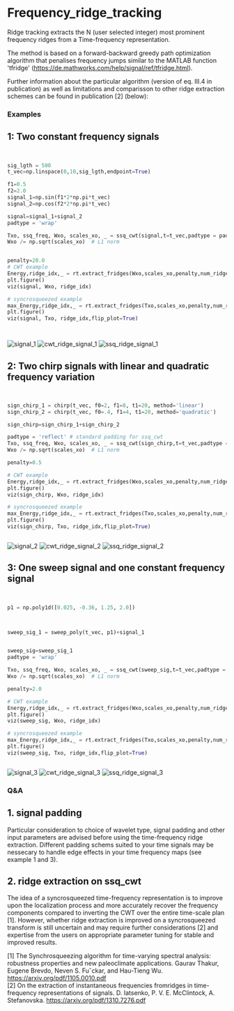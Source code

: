 # Frequency_ridge_tracking
Ridge tracking extracts the N (user selected integer) most prominent frequency ridges from a Time-frequency representation. 

The method is based on a forward-backward greedy path optimization algorithm that penalises frequency jumps similar to the MATLAB function 'tfridge' (https://de.mathworks.com/help/signal/ref/tfridge.html). 

Further information about the particular algorithm (version of eq. III.4 in publication) as well as limitations and comparisson to other ridge extraction schemes can be found in publication [2] (below):



### Examples 

## 1: Two constant frequency signals

```python

    
sig_lgth = 500
t_vec=np.linspace(0,10,sig_lgth,endpoint=True)

f1=0.5
f2=2.0
signal_1=np.sin(f1*2*np.pi*t_vec)
signal_2=np.cos(f2*2*np.pi*t_vec)

signal=signal_1+signal_2
padtype = 'wrap'

Txo, ssq_freq, Wxo, scales_xo, _ = ssq_cwt(signal,t=t_vec,padtype = padtype)
Wxo /= np.sqrt(scales_xo)  # L1 norm


penalty=20.0
# CWT example
Energy,ridge_idx,_ = rt.extract_fridges(Wxo,scales_xo,penalty,num_ridges=2,BW=25)
plt.figure()
viz(signal, Wxo, ridge_idx)

# syncrosqueezed example
max_Energy,ridge_idx,_ = rt.extract_fridges(Txo,scales_xo,penalty,num_ridges=2,BW=4)
plt.figure()
viz(signal, Txo, ridge_idx,flip_plot=True)




```

![signal_1](/tests/ridge_track_readme/imgs/signal_1.png)
![cwt_ridge_signal_1](/tests/ridge_track_readme/imgs/cwt_signal_1_ridge.png)
![ssq_ridge_signal_1](/tests/ridge_track_readme/imgs/ssq_signal_1_ridge.png)

## 2: Two chirp signals with linear and quadratic frequency variation

```python

    
sign_chirp_1 = chirp(t_vec, f0=2, f1=8, t1=20, method='linear')
sign_chirp_2 = chirp(t_vec, f0=.4, f1=4, t1=20, method='quadratic')

sign_chirp=sign_chirp_1+sign_chirp_2

padtype = 'reflect' # standard padding for ssq_cwt
Txo, ssq_freq, Wxo, scales_xo, _ = ssq_cwt(sign_chirp,t=t_vec,padtype = padtype)
Wxo /= np.sqrt(scales_xo)  # L1 norm

penalty=0.5

# CWT example
Energy,ridge_idx,_ = rt.extract_fridges(Wxo,scales_xo,penalty,num_ridges=2,BW=25)
plt.figure()
viz(sign_chirp, Wxo, ridge_idx)

# syncrosqueezed example
max_Energy,ridge_idx,_ = rt.extract_fridges(Txo,scales_xo,penalty,num_ridges=2,BW=2)
plt.figure()
viz(sign_chirp, Txo, ridge_idx,flip_plot=True)



```

![signal_2](/tests/ridge_track_readme/imgs/signal_2.png)
![cwt_ridge_signal_2](/tests/ridge_track_readme/imgs/cwt_signal_2_ridge.png)
![ssq_ridge_signal_2](/tests/ridge_track_readme/imgs/ssq_signal_2_ridge.png)

## 3: One sweep signal and one constant frequency signal

```python

    
p1 = np.poly1d([0.025, -0.36, 1.25, 2.0])



sweep_sig_1 = sweep_poly(t_vec, p1)+signal_1


sweep_sig=sweep_sig_1
padtype = 'wrap'

Txo, ssq_freq, Wxo, scales_xo, _ = ssq_cwt(sweep_sig,t=t_vec,padtype = padtype)
Wxo /= np.sqrt(scales_xo)  # L1 norm

penalty=2.0

# CWT example
Energy,ridge_idx,_ = rt.extract_fridges(Wxo,scales_xo,penalty,num_ridges=2,BW=25)
plt.figure()
viz(sweep_sig, Wxo, ridge_idx)

# syncrosqueezed example
max_Energy,ridge_idx,_ = rt.extract_fridges(Txo,scales_xo,penalty,num_ridges=2,BW=2)
plt.figure()
viz(sweep_sig, Txo, ridge_idx,flip_plot=True)



```

![signal_3](/tests/ridge_track_readme/imgs/signal_3.png)
![cwt_ridge_signal_3](/tests/ridge_track_readme/imgs/cwt_signal_3_ridge.png)
![ssq_ridge_signal_3](/tests/ridge_track_readme/imgs/ssq_signal_3_ridge.png)

### Q&A

## 1. signal padding

Particular consideration to choice of wavelet type, signal padding and other input parameters are advised before using the time-frequency ridge extraction. 
Different padding schems suited to your time signals may be nessecary to handle edge effects in your time frequency maps (see example 1 and 3).  

## 2. ridge extraction on ssq_cwt

The idea of a syncrosqueezed time-frequency representation is to improve upon the localization process and more accurately recover the frequency components compared to inverting the CWT over the entire time-scale plan [1]. However, whether ridge extraction is improved on a syncrosqueezed transform is still uncertain and may require further considerations [2] and expertise from the users on appropriate parameter tuning for stable and improved results.  

[1] The Synchrosqueezing algorithm for time-varying spectral analysis: robustness properties and new paleoclimate applications. Gaurav Thakur, Eugene Brevdo, Neven S. Fuˇckar, and Hau-Tieng Wu. https://arxiv.org/pdf/1105.0010.pdf <br>
[2] On the extraction of instantaneous frequencies fromridges in time-frequency representations of signals. D. Iatsenko, P. V. E. McClintock, A. Stefanovska. https://arxiv.org/pdf/1310.7276.pdf